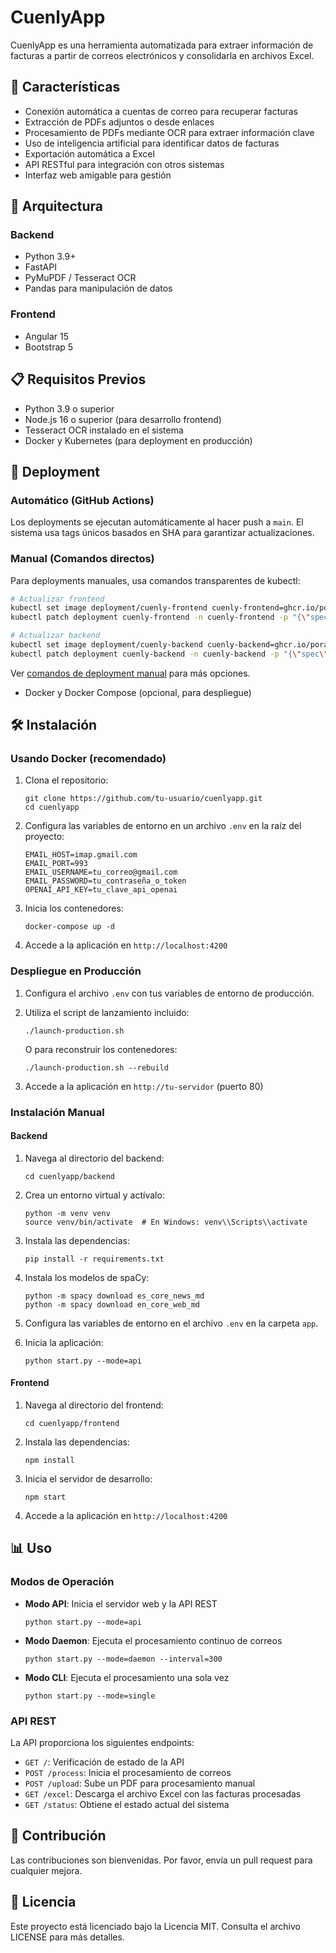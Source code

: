 # CuenlyApp

CuenlyApp es una herramienta automatizada para extraer información de facturas a partir de correos electrónicos y consolidarla en archivos Excel.

## 🚀 Características

- Conexión automática a cuentas de correo para recuperar facturas
- Extracción de PDFs adjuntos o desde enlaces
- Procesamiento de PDFs mediante OCR para extraer información clave
- Uso de inteligencia artificial para identificar datos de facturas
- Exportación automática a Excel
- API RESTful para integración con otros sistemas
- Interfaz web amigable para gestión

## 🧱 Arquitectura

### Backend
- Python 3.9+
- FastAPI
- PyMuPDF / Tesseract OCR
- Pandas para manipulación de datos

### Frontend
- Angular 15
- Bootstrap 5

## 📋 Requisitos Previos

- Python 3.9 o superior
- Node.js 16 o superior (para desarrollo frontend)
- Tesseract OCR instalado en el sistema
- Docker y Kubernetes (para deployment en producción)

## 🚀 Deployment

### Automático (GitHub Actions)
Los deployments se ejecutan automáticamente al hacer push a `main`. El sistema usa tags únicos basados en SHA para garantizar actualizaciones.

### Manual (Comandos directos)
Para deployments manuales, usa comandos transparentes de kubectl:

```bash
# Actualizar frontend
kubectl set image deployment/cuenly-frontend cuenly-frontend=ghcr.io/poravv/cuenly-app-frontend:latest -n cuenly-frontend
kubectl patch deployment cuenly-frontend -n cuenly-frontend -p "{\"spec\":{\"template\":{\"metadata\":{\"annotations\":{\"kubectl.kubernetes.io/restartedAt\":\"$(date -u +%Y-%m-%dT%H:%M:%SZ)\"}}}}}"

# Actualizar backend  
kubectl set image deployment/cuenly-backend cuenly-backend=ghcr.io/poravv/cuenly-app-backend:latest -n cuenly-backend
kubectl patch deployment cuenly-backend -n cuenly-backend -p "{\"spec\":{\"template\":{\"metadata\":{\"annotations\":{\"kubectl.kubernetes.io/restartedAt\":\"$(date -u +%Y-%m-%dT%H:%M:%SZ)\"}}}}}"
```

Ver [comandos de deployment manual](MANUAL_DEPLOYMENT_COMMANDS.md) para más opciones.
- Docker y Docker Compose (opcional, para despliegue)

## 🛠️ Instalación

### Usando Docker (recomendado)

1. Clona el repositorio:
   ```
   git clone https://github.com/tu-usuario/cuenlyapp.git
   cd cuenlyapp
   ```

2. Configura las variables de entorno en un archivo `.env` en la raíz del proyecto:
   ```
   EMAIL_HOST=imap.gmail.com
   EMAIL_PORT=993
   EMAIL_USERNAME=tu_correo@gmail.com
   EMAIL_PASSWORD=tu_contraseña_o_token
   OPENAI_API_KEY=tu_clave_api_openai
   ```

3. Inicia los contenedores:
   ```
   docker-compose up -d
   ```

4. Accede a la aplicación en `http://localhost:4200`

### Despliegue en Producción

1. Configura el archivo `.env` con tus variables de entorno de producción.

2. Utiliza el script de lanzamiento incluido:
   ```
   ./launch-production.sh
   ```
   
   O para reconstruir los contenedores:
   ```
   ./launch-production.sh --rebuild
   ```

3. Accede a la aplicación en `http://tu-servidor` (puerto 80)

### Instalación Manual

#### Backend

1. Navega al directorio del backend:
   ```
   cd cuenlyapp/backend
   ```

2. Crea un entorno virtual y actívalo:
   ```
   python -m venv venv
   source venv/bin/activate  # En Windows: venv\\Scripts\\activate
   ```

3. Instala las dependencias:
   ```
   pip install -r requirements.txt
   ```

4. Instala los modelos de spaCy:
   ```
   python -m spacy download es_core_news_md
   python -m spacy download en_core_web_md
   ```

5. Configura las variables de entorno en el archivo `.env` en la carpeta `app`.

6. Inicia la aplicación:
   ```
   python start.py --mode=api
   ```

#### Frontend

1. Navega al directorio del frontend:
   ```
   cd cuenlyapp/frontend
   ```

2. Instala las dependencias:
   ```
   npm install
   ```

3. Inicia el servidor de desarrollo:
   ```
   npm start
   ```

4. Accede a la aplicación en `http://localhost:4200`

## 📊 Uso

### Modos de Operación

- **Modo API**: Inicia el servidor web y la API REST
  ```
  python start.py --mode=api
  ```

- **Modo Daemon**: Ejecuta el procesamiento continuo de correos
  ```
  python start.py --mode=daemon --interval=300
  ```

- **Modo CLI**: Ejecuta el procesamiento una sola vez
  ```
  python start.py --mode=single
  ```

### API REST

La API proporciona los siguientes endpoints:

- `GET /`: Verificación de estado de la API
- `POST /process`: Inicia el procesamiento de correos
- `POST /upload`: Sube un PDF para procesamiento manual
- `GET /excel`: Descarga el archivo Excel con las facturas procesadas
- `GET /status`: Obtiene el estado actual del sistema

## 👥 Contribución

Las contribuciones son bienvenidas. Por favor, envía un pull request para cualquier mejora.

## 📜 Licencia

Este proyecto está licenciado bajo la Licencia MIT. Consulta el archivo LICENSE para más detalles.

